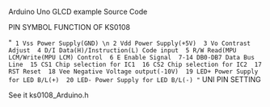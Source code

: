 Arduino Uno GLCD example Source Code

PIN SYMBOL FUNCTION OF KS0108

"`
1 Vss Power Supply(GND) \n
2 Vdd Power Supply(+5V) 
3 Vo Contrast Adjust 
4 D/I Data(H)/Instruction(L) Code input 
5 R/W Read(MPU LCM/Write(MPU LCM) Control 
6 E Enable Signal 
7-14 DB0-DB7 Data Bus Line 
15 CS1 Chip selection for IC1 
16 CS2 Chip selection for IC2 
17 RST Reset 
18 Vee Negative Voltage output(-10V) 
19 LED+ Power Supply for LED B/L(+) 
20 LED- Power Supply for LED B/L(-)
"`
UNI PIN SETTING

See it ks0108_Arduino.h
